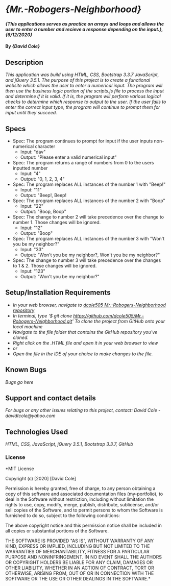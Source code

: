 # _{Mr.-Robogers-Neighborhood}_

#### _{This applications serves as practice on arrays and loops and allows the user to enter a number and recieve a response depending on the input.}, {6/12/2020}_

#### By _**{David Cole}**_

## Description

_This application was build using HTML, CSS, Bootstrap 3.3.7 JavaScript, and jQuery 3.5.1. The purpose of this project is to create a functional website which allows the user to enter a numerical input. The program will then use the business logic portion of the scripts.js file to process the input and determine if it is valid. If it is, the program will perform various logical checks to determine which response to output to the user. If the user fails to enter the correct input type, the program will continue to prompt them for input until they succeed._

## Specs

* Spec: The program continues to prompt for input if the user inputs non-numerical character
  * Input: "dav"
  * Output: "Please enter a valid numerical input"
* Spec: The program returns a range of numbers from 0 to the users inputted number
  * Input: "4"
  * Output: "0, 1, 2, 3, 4"
* Spec: The program replaces ALL instances of the number 1 with "Beep!"
  * Input: "11"
  * Output: "Beep!, Beep!
* Spec: The program replaces ALL instances of the number 2 with "Boop"
  * Input: "22"
  * Output: "Boop, Boop"
* Spec: The change to number 2 will take precedence over the change to number 1. Those changes will be ignored.
  * Input: "12"
  * Output: "Boop"
* Spec: The program replaces ALL instances of the number 3 with "Won't you be my neighbor?"
  * Input: "33"
  * Output: "Won't you be my neighbor?, Won't you be my neighbor?"
* Spec: The change to number 3 will take precedence over the changes to 1 & 2. Those changes will be ignored.
  * Input: "123"
  * Output: "Won't you be my neighbor?"


## Setup/Installation Requirements

* _In your web browser, navigate to [dcole505 Mr.-Robogers-Neighborhood repository](https://github.com/dcole505/Mr.-Robogers-Neighborhood)_
* _In terminal, type '$ git clone https://github.com/dcole505/Mr.-Robogers-Neighborhood.git' To clone the project from GitHub onto your local machine_
* _Navigate to the file folder that contains the GitHub repository you've cloned._
* _Right click on the .HTML file and open it in your web browser to view_
* _or_
* _Open the file in the IDE of your choice to make changes to the file._


## Known Bugs

_Bugs go here_

## Support and contact details

_For bugs or any other issues relating to this project, contact: David Cole - davidtcole@yahoo.com_

## Technologies Used

_HTML, CSS, JavaScript, jQuery 3.5.1, Bootstrap 3.3.7, GitHub_

### License

*MIT License

Copyright (c) [2020] [David Cole]

Permission is hereby granted, free of charge, to any person obtaining a copy
of this software and associated documentation files (my-portfolio), to deal
in the Software without restriction, including without limitation the rights
to use, copy, modify, merge, publish, distribute, sublicense, and/or sell
copies of the Software, and to permit persons to whom the Software is
furnished to do so, subject to the following conditions:

The above copyright notice and this permission notice shall be included in all
copies or substantial portions of the Software.

THE SOFTWARE IS PROVIDED "AS IS", WITHOUT WARRANTY OF ANY KIND, EXPRESS OR
IMPLIED, INCLUDING BUT NOT LIMITED TO THE WARRANTIES OF MERCHANTABILITY,
FITNESS FOR A PARTICULAR PURPOSE AND NONINFRINGEMENT. IN NO EVENT SHALL THE
AUTHORS OR COPYRIGHT HOLDERS BE LIABLE FOR ANY CLAIM, DAMAGES OR OTHER
LIABILITY, WHETHER IN AN ACTION OF CONTRACT, TORT OR OTHERWISE, ARISING FROM,
OUT OF OR IN CONNECTION WITH THE SOFTWARE OR THE USE OR OTHER DEALINGS IN THE
SOFTWARE.*